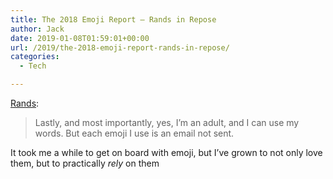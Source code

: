 ```yaml
---
title: The 2018 Emoji Report – Rands in Repose
author: Jack
date: 2019-01-08T01:59:01+00:00
url: /2019/the-2018-emoji-report-rands-in-repose/
categories:
  - Tech

---
```

[Rands][1]:

> Lastly, and most importantly, yes, I’m an adult, and I can use my words. But each emoji I use is an email not sent.

It took me a while to get on board with emoji, but I&#8217;ve grown to not only love them, but to practically _rely_ on them

 [1]: http://randsinrepose.com/archives/the-2018-emoji-report/